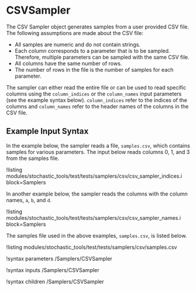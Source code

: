 # CSVSampler

The CSV Sampler object generates samples from a user provided CSV file. The following
assumptions are made about the CSV file:

- All samples are numeric and do not contain strings.
- Each column corresponds to a parameter that is to be sampled. Therefore, multiple
  parameters can be sampled with the same CSV file.
- All columns have the same number of rows.
- The number of rows in the file is the number of samples for each parameter.

The sampler can either read the entire file or can be used to read specific columns
using the `column_indices` or the `column_names` input parameters (see the example
syntax below). `column_indices` refer to the indices of the columns and
`column_names` refer to the header names of the columns in the CSV file.

## Example Input Syntax

In the example below, the sampler reads a file, `samples.csv`, which contains
samples for various parameters. The input below reads columns 0, 1, and 3 from
the samples file.

!listing modules/stochastic_tools/test/tests/samplers/csv/csv_sampler_indices.i block=Samplers

In another example below, the sampler reads the columns with the column names,
`a`, `b`, and `d`.

!listing modules/stochastic_tools/test/tests/samplers/csv/csv_sampler_names.i block=Samplers

The samples file used in the above examples, `samples.csv`, is listed below.

!listing modules/stochastic_tools/test/tests/samplers/csv/samples.csv

!syntax parameters /Samplers/CSVSampler

!syntax inputs /Samplers/CSVSampler

!syntax children /Samplers/CSVSampler
